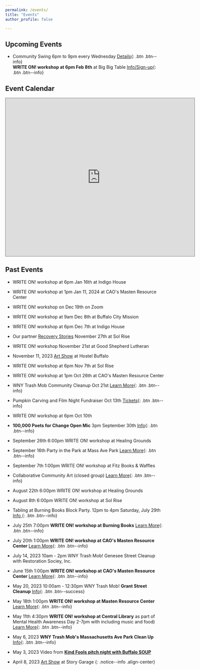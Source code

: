 ```yaml
---
permalink: /events/
title: "Events"
author_profile: false

---
```


## Upcoming Events

- Community Swing 6pm to 9pm every Wednesday [Details](
    https://www.facebook.com/communityswing){: .btn .btn--info}<br>
**WRITE ON! workshop at 6pm Feb 8th** at Big Big Table [Info/Sign-up](
    https://kindfools.org/writeon/){: .btn .btn--info}<br>

## Event Calendar

<div class="responsiveGCal">

<iframe src="https://calendar.google.com/calendar/embed?height=300&wkst=1&bgcolor=%23ffffff&ctz=America%2FNew_York&showCalendars=0&showPrint=0&showTabs=0&showTz=0&src=Y185MDdjYjM5NjU1NDEyM2UxOTY4M2I4M2U2MWE2ZTM3ZGVmZTY0YTMyYjY1ZGM5YWRjNDhiMGY4MzI1Yjg0ZmM2QGdyb3VwLmNhbGVuZGFyLmdvb2dsZS5jb20&color=%23AD1457" style="border:solid 1px #777" width="600" height="500" frameborder="0" scrolling="no"></iframe>

</div>

## Past Events

- WRITE ON! workshop at 6pm Jan 16th at Indigo House

- WRITE ON! workshop at 1pm Jan 11, 2024 at CAO's Masten Resource Center

- WRITE ON! workshop on Dec 19th on Zoom

- WRITE ON! workshop at 9am Dec 8th at Buffalo City Mission

- WRITE ON! workshop at 6pm Dec 7th at Indigo House

- Our partner [Recovery Stories](https://kindfools.org/recoverystories/) November 27th at Sol Rise

- WRITE ON! workshop November 21st at Good Shepherd Lutheran

- November 11, 2023 [Art Show](/events/artshow20231111/) at Hostel Buffalo

- WRITE ON! workshop at 6pm Nov 7th at Sol Rise

- WRITE ON! workshop at 1pm Oct 26th at CAO's Masten Resource Center

- WNY Trash Mob Community Cleanup Oct 21st [Learn More](
    _events/cleanup20231021/){: .btn .btn--info}<br>

- Pumpkin Carving and Film Night Fundraiser Oct 13th [Tickets](
    https://www.chateaubuffalo.com/product/alfred-hitchcock-s-strangers-on-a-train/119
    ){: .btn .btn--info}<br>

- WRITE ON! workshop at 6pm Oct 10th

- **100,000 Poets for Change Open Mic** 3pm September 30th [Info](
    https://kindfools.org/events/hundredthousandpoets2023/
    ){: .btn .btn--info}<br>

- September 26th 6:00pm WRITE ON! workshop at Healing Grounds<br>

- September 16th Party in the Park at Mass Ave Park [Learn More](
    events/partyinthepark20230916/){: .btn .btn--info}<br>

- September 7th 1:00pm WRITE ON! workshop at Fitz Books & Waffles<br>

- Collaborative Community Art (closed group) [Learn More](/events/communityartsummer2023/){: .btn .btn--info}<br>

- August 22th 6:00pm WRITE ON! workshop at Healing Grounds<br>

- August 8th 6:00pm WRITE ON! workshop at Sol Rise<br>

- Tabling at Burning Books Block Party. 12pm to 4pm Saturday, July 29th [Info
](https://www.facebook.com/events/283062600944172){: .btn .btn--info}<br>

- July 25th 7:00pm **WRITE ON! workshop at Burning Books** [Learn More](https://kindfools.org/writeon/){: .btn .btn--info}<br>

- July 20th 1:00pm **WRITE ON! workshop at CAO's Masten Resource Center** [Learn More](https://kindfools.org/writeon/){: .btn .btn--info}<br>

- July 14, 2023 10am - 2pm WNY Trash Mob! Genesee Street Cleanup with Restoration Sociey, Inc.

- June 15th 1:00pm **WRITE ON! workshop at CAO's Masten Resource Center** [Learn More](https://kindfools.org/writeon/){: .btn .btn--info}<br>

- May 20, 2023 10:00am - 12:30pm WNY Trash Mob! **Grant Street Cleanup** [Info](/events/cleanup20230520/){: .btn .btn--success}<br>

- May 18th 1:00pm **WRITE ON! workshop at Masten Resource Center** [Learn More](https://kindfools.org/writeon/){: .btn .btn--info}<br>

- May 11th 4:30pm **WRITE ON! workshop at Central Library** as part of Mental Health Awareness Day 2-7pm with including music and food) [Learn More](https://kindfools.org/writeon/){: .btn .btn--info}<br>

- May 6, 2023 **WNY Trash Mob's Massachusetts Ave Park Clean Up** [Info](/events/cleanup20230506/){: .btn .btn--info}<br>

- May 3, 2023 Video from **[Kind Fools pitch night with Buffalo SOUP](https://kindfools.org/videos/buffalo-soup/)**<br>

- April 8, 2023 [Art Show](/events/artshow20230408/) at Story Garage
{: .notice--info .align-center}

